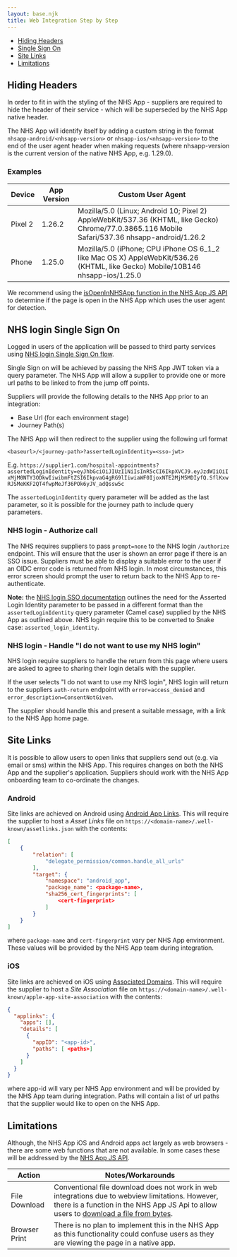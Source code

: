 ```yaml
---
layout: base.njk
title: Web Integration Step by Step
---
```


* [Hiding Headers](/nhsapp-developer-documentation/web-integration-step-by-step#hideheaders)
* [Single Sign On](/nhsapp-developer-documentation/web-integration-step-by-step/#sso)
* [Site Links](/nhsapp-developer-documentation/web-integration-step-by-step/#sitelinks)
* [Limitations](/nhsapp-developer-documentation/web-integration-step-by-step/#limitations)

## Hiding Headers<a name="hideheaders"></a>

In order to fit in with the styling of the NHS App - suppliers are required to hide the header of their service - which will be superseded by the NHS App native header.

The NHS App will identify itself by adding a custom string in the format `nhsapp-android/<nhsapp-version>` or `nhsapp-ios/<nhsapp-version>` to the end of the user agent header when making requests (where nhsapp-version is the current version of the native NHS App, e.g. 1.29.0).

### Examples

| Device  | App Version | Custom User Agent                                                                                                                               |
|---------|-------------|-------------------------------------------------------------------------------------------------------------------------------------------------|
| Pixel 2 | 1.26.2      | Mozilla/5.0 (Linux; Android 10; Pixel 2) AppleWebKit/537.36 (KHTML, like Gecko) Chrome/77.0.3865.116 Mobile Safari/537.36 nhsapp-android/1.26.2 |
| Phone   | 1.25.0      | Mozilla/5.0 (iPhone; CPU iPhone OS 6_1_2 like Mac OS X) AppleWebKit/536.26 (KHTML, like Gecko) Mobile/10B146 nhsapp-ios/1.25.0                  |

We recommend using the [isOpenInNHSApp function in the NHS App JS API](/nhsapp-developer-documentation/js-api-specification/#isOpenInNHSApp) to determine if the page is open in the NHS App which uses the user agent for detection.

## NHS login Single Sign On <a name="sso"></a>

Logged in users of the application will be passed to third party services using [NHS login Single Sign On flow](https://nhsconnect.github.io/nhslogin/single-sign-on/). 

Single Sign on will be achieved by passing the NHS App JWT token via a query parameter. The NHS App will allow a supplier to provide one or more url paths to be linked to from the jump off points.

Suppliers will provide the following details to the NHS App prior to an integration:

* Base Url (for each environment stage)
* Journey Path(s) 

The NHS App will then redirect to the supplier using the following url format 

`<baseurl>/<journey-path>?assertedLoginIdentity=<sso-jwt>`


E.g. `https://supplier1.com/hospital-appointments?assertedLoginIdentity=eyJhbGciOiJIUzI1NiIsInR5cCI6IkpXVCJ9.eyJzdWIiOiIxMjM0NTY3ODkwIiwibmFtZSI6IkpvaG4gRG9lIiwiaWF0IjoxNTE2MjM5MDIyfQ.SflKxwRJSMeKKF2QT4fwpMeJf36POk6yJV_adQssw5c`

The `assertedLoginIdentity` query parameter will be added as the last parameter, so it is possible for the journey path to include query parameters.

### NHS login - Authorize call
The NHS requires suppliers to pass `prompt=none` to the NHS login `/authorize` endpoint. This will ensure that the user is shown an error page if there is an SSO issue. Suppliers must be able to display a suitable error to the user if an OIDC error code is returned from NHS login. In most circumstances, this error screen should prompt the user to return back to the NHS App to re-authenticate.

**Note:** the [NHS login SSO documentation](https://nhsconnect.github.io/nhslogin/single-sign-on/) outlines the need for the Asserted Login Identity parameter to be passed in a different format than the `assertedLoginIdentity` query parameter (Camel case) supplied by the NHS App as outlined above. NHS login require this to be converted to Snake case: `asserted_login_identity`.

### NHS login - Handle "I do not want to use my NHS login"
NHS login require suppliers to handle the return from this page where users are asked to agree to sharing their login details with the supplier.

If the user selects "I do not want to use my NHS login", NHS login will return to the suppliers `auth-return` endpoint with `error=access_denied` and `error_description=ConsentNotGiven`.

The supplier should handle this and present a suitable message, with a link to the NHS App home page.

## Site Links <a name="sitelinks"></a>

It is possible to allow users to open links that suppliers send out (e.g. via email or sms) within the NHS App. This requires changes on both the NHS App and the supplier's application. Suppliers should work with the NHS App onboarding team to co-ordinate the changes.

### Android

Site links are achieved on Android using [Android App Links](https://developer.android.com/training/app-links/verify-site-associations). This will require the supplier to host a *Asset Links* file on `https://<domain-name>/.well-known/assetlinks.json` with the contents:

```json
[
    {
        "relation": [
            "delegate_permission/common.handle_all_urls"
        ],
        "target": {
            "namespace": "android_app",
            "package_name": <package-name>,
            "sha256_cert_fingerprints": [
                <cert-fingerprint>
            ]
        }
    }
]
```

where `package-name` and `cert-fingerprint` vary per NHS App environment. These values will be provided by the NHS App team during integration.

### iOS

Site links are achieved on iOS using [Associated Domains](https://developer.apple.com/documentation/safariservices/supporting_associated_domains). This will require the supplier to host a *Site Association* file on `https://<domain-name>/.well-known/apple-app-site-association` with the contents:

```json
{
  "applinks": {
    "apps": [],
    "details": [
      {
        "appID": "<app-id>",
        "paths": [ <paths>]
      }
    ]
  }
}
```

where app-id will vary per NHS App environment and will be provided by the NHS App team during integration. Paths will contain a list of url paths that the supplier would like to open on the NHS App.

## Limitations <a name="limitations"></a>

Although, the NHS App iOS and Android apps act largely as web browsers - there are some web functions that are not available. In some cases these will be addressed by the [NHS App JS API](/nhsapp-developer-documentation/js-api-specification).

| Action             | Notes/Workarounds |
|--------------------|-------------------|
| File Download      | Conventional file download does not work in web integrations due to webview limitations. However, there is a function in the NHS App JS Api to allow users to [download a file from bytes](/nhsapp-developer-documentation/js-api-specification#downloadFromBytes).|
| Browser Print      | There is no plan to implement this in the NHS App as this functionality could confuse users as they are viewing the page in a native app.|
